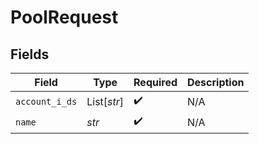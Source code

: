 # PoolRequest


## Fields

| Field              | Type               | Required           | Description        |
| ------------------ | ------------------ | ------------------ | ------------------ |
| `account_i_ds`     | List[*str*]        | :heavy_check_mark: | N/A                |
| `name`             | *str*              | :heavy_check_mark: | N/A                |
